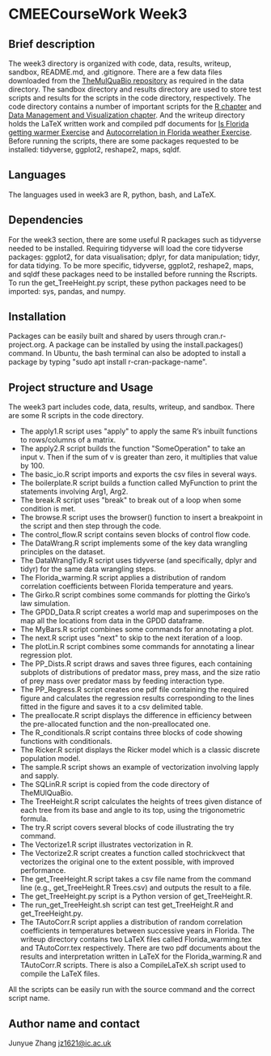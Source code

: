 # CMEECourseWork Week3
## Brief description
The week3 directory is organized with code, data, results, writeup, sandbox, README.md, and .gitignore. There are a few data files downloaded from the [TheMulQuaBio repository](https://github.com/mhasoba/TheMulQuaBio) as required in the data directory. 
The sandbox directory and results directory are used to store test scripts and results for the scripts in the code directory, respectively.
The code directory contains a number of important scripts for the  [R chapter](https://mhasoba.github.io/TheMulQuaBio/notebooks/07-R.html#practicals) and [Data Management and Visualization chapter](https://mhasoba.github.io/TheMulQuaBio/notebooks/08-Data_R.html#id3).
And the writeup directory holds the LaTeX written work and compiled pdf documents for [Is Florida getting warmer Exercise](https://mhasoba.github.io/TheMulQuaBio/notebooks/07-R.html#id2) and [Autocorrelation in Florida weather Exercise](https://mhasoba.github.io/TheMulQuaBio/notebooks/07-R.html#id2). 
Before running the scripts, there are some packages requested to be installed: tidyverse, ggplot2, reshape2, maps, sqldf.

## Languages
The languages used in week3 are R, python, bash, and LaTeX.


## Dependencies
For the week3 section, there are some useful R packages such as tidyverse needed to be installed. Requiring tidyverse will load the core tidyverse packages: ggplot2, for data visualisation; dplyr, for data manipulation; tidyr, for data tidying. To be more specific, tidyverse, ggplot2, reshape2, maps, and sqldf these packages need to be installed before running the Rscripts. To run the get_TreeHeight.py script, these python packages need to be imported: sys, pandas, and numpy.

## Installation
Packages can be easily built and shared by users through cran.r-project.org. A package can be installed by using the install.packages() command. In Ubuntu, the bash terminal can also be adopted to install a package by typing "sudo apt install r-cran-package-name".

## Project structure and Usage
The week3 part includes code, data, results, writeup, and sandbox. There are some R scripts in the code directory.
+ The apply1.R script uses "apply" to apply the same R’s inbuilt functions to rows/columns of a matrix. 
+ The apply2.R script builds the function "SomeOperation" to take an input v. Then if the sum of v is greater than zero, it multiplies that value by 100.
+ The basic_io.R script imports and exports the csv files in several ways.
+ The boilerplate.R script builds a function called MyFunction to print the statements involving Arg1, Arg2.
+ The break.R script uses "break" to break out of a loop when some condition is met.
+ The browse.R script uses the browser() function to insert a breakpoint in the script and then step through the code.
+ The control_flow.R script contains seven blocks of control flow code.
+ The DataWrang.R script implements some of the key data wrangling principles on the dataset.
+ The DataWrangTidy.R script uses tidyverse (and specifically, dplyr and tidyr) for the same data wrangling steps.
+ The Florida_warming.R script applies a distribution of random correlation coefficients between Florida temperature and years.
+ The Girko.R script combines some commands for plotting the Girko’s law simulation.
+ The GPDD_Data.R script creates a world map and superimposes on the map all the locations from data in the GPDD dataframe.
+ The MyBars.R script combines some commands for annotating a plot.
+ The next.R script uses "next" to skip to the next iteration of a loop.
+ The plotLin.R script combines some commands for annotating a linear regression plot.
+ The PP_Dists.R script draws and saves three figures, each containing subplots of distributions of predator mass, prey mass, and the size ratio of prey mass over predator mass by feeding interaction type.
+ The PP_Regress.R script creates one pdf file containing the required figure and calculates the regression results corresponding to the lines fitted in the figure and saves it to a csv delimited table.
+ The preallocate.R script displays the difference in efficiency between the pre-allocated function and the non-preallocated one.
+ The R_conditionals.R script contains three blocks of code showing functions with conditionals.
+ The Ricker.R script displays the Ricker model which is a classic discrete population model.
+ The sample.R script shows an example of vectorization involving lapply and sapply.
+ The SQLinR.R script is copied from the code directory of TheMUlQuaBio.
+ The TreeHeight.R script calculates the heights of trees given distance of each tree from its base and angle to its top, using the trigonometric formula.
+ The try.R script covers several blocks of code illustrating the try command.
+ The Vectorize1.R script illustrates vectorization in R.
+ The Vectorize2.R script creates a function called stochrickvect that vectorizes the original one to the extent possible, with improved performance.
+ The get_TreeHeight.R script takes a csv file name from the command line (e.g., get_TreeHeight.R Trees.csv) and outputs the result to a file.
+ The get_TreeHeight.py script is a Python version of get_TreeHeight.R.
+ The run_get_TreeHeight.sh script can test get_TreeHeight.R and get_TreeHeight.py.
+ The TAutoCorr.R script applies a distribution of random correlation coefficients in temperatures between successive years in Florida.
The writeup directory contains two LaTeX files called Florida_warming.tex and TAutoCorr.tex respectively. There are two pdf documents about the results and interpretation written in LaTeX for the Florida_warming.R and TAutoCorr.R scripts. There is also a CompileLaTeX.sh script used to compile the LaTeX files.

All the scripts can be easily run with the source command and the correct script name.

## Author name and contact
Junyue Zhang  jz1621@ic.ac.uk
